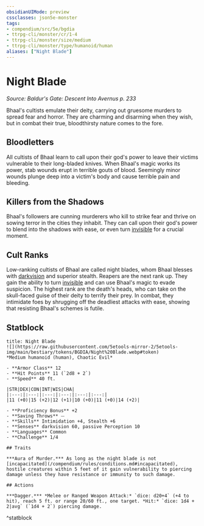 ```yaml
---
obsidianUIMode: preview
cssclasses: json5e-monster
tags:
- compendium/src/5e/bgdia
- ttrpg-cli/monster/cr/1-4
- ttrpg-cli/monster/size/medium
- ttrpg-cli/monster/type/humanoid/human
aliases: ["Night Blade"]
---
```

# Night Blade
*Source: Baldur's Gate: Descent Into Avernus p. 233*  

Bhaal's cultists emulate their deity, carrying out gruesome murders to spread fear and horror. They are charming and disarming when they wish, but in combat their true, bloodthirsty nature comes to the fore.

## Bloodletters

All cultists of Bhaal learn to call upon their god's power to leave their victims vulnerable to their long-bladed knives. When Bhaal's magic works its power, stab wounds erupt in terrible gouts of blood. Seemingly minor wounds plunge deep into a victim's body and cause terrible pain and bleeding.

## Killers from the Shadows

Bhaal's followers are cunning murderers who kill to strike fear and thrive on sowing terror in the cities they inhabit. They can call upon their god's power to blend into the shadows with ease, or even turn [invisible](/compendium/rules/conditions.md#invisible) for a crucial moment.

## Cult Ranks

Low-ranking cultists of Bhaal are called night blades, whom Bhaal blesses with [darkvision](/compendium/rules/senses.md#darkvision) and superior stealth. Reapers are the next rank up. They gain the ability to turn [invisible](/compendium/rules/conditions.md#invisible) and can use Bhaal's magic to evade suspicion. The highest rank are the death's heads, who can take on the skull-faced guise of their deity to terrify their prey. In combat, they intimidate foes by shrugging off the deadliest attacks with ease, showing that resisting Bhaal's schemes is futile.

## Statblock

```ad-statblock
title: Night Blade
![](https://raw.githubusercontent.com/5etools-mirror-2/5etools-img/main/bestiary/tokens/BGDIA/Night%20Blade.webp#token)
*Medium humanoid (human), Chaotic Evil*

- **Armor Class** 12 
- **Hit Points** 11 (`2d8 + 2`)
- **Speed** 40 ft.

|STR|DEX|CON|INT|WIS|CHA|
|:---:|:---:|:---:|:---:|:---:|:---:|
|11 (+0)|15 (+2)|12 (+1)|10 (+0)|11 (+0)|14 (+2)|

- **Proficiency Bonus** +2
- **Saving Throws** ⏤
- **Skills** Intimidation +4, Stealth +6
- **Senses** darkvision 60, passive Perception 10
- **Languages** Common
- **Challenge** 1/4

## Traits

***Aura of Murder.*** As long as the night blade is not [incapacitated](/compendium/rules/conditions.md#incapacitated), hostile creatures within 5 feet of it gain vulnerability to piercing damage unless they have resistance or immunity to such damage.

## Actions

***Dagger.*** *Melee or Ranged Weapon Attack:* `dice: d20+4` (+4 to hit), reach 5 ft. or range 20/60 ft., one target. *Hit:* `dice: 1d4 + 2|avg` (`1d4 + 2`) piercing damage.
```
^statblock